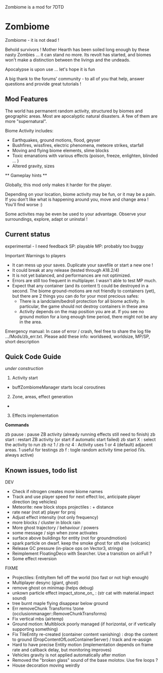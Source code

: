Zombiome is a mod for 7DTD

# Zombiome

Zombiome - it is not dead ! 

 Behold survivors !
Mother Hearth has been soiled long enough by these nasty Zombies ... it can stand no more.
Its revolt has started, and biomes won't make a distinction between the livings and the undeads.

Apocalypse is upon use ... let's hope it is fun


A big thank to the forums' community - to all of you that help, answer questions and provide great tutorials !

## Mod Features
The world has permanent random activity, structured by biomes and geographic areas. Most are
apocalyptic natural disasters. A few of them are more "supernatural".

Biome Activity includes:
- Earthquakes, ground motions, flood, geyser
- Bushfires, wissfires, electric phenomena, meteore strikes, starfall
- Moving and flying biome elements, slime blocks 
- Toxic emanations with various effects (poison, freeze, enlighten, blinded ... )
- Altered gravity, sizes 


** Gameplay hints **

Globally, this mod only makes it harder for the player.

Depending on your location, biome activity may be fun, or it may be a pain.
If you don't like what is happening around you, move and change area ! You'll find worse :)

Some activites may be even be used to your advantage. Observe your surroundings, explore, adapt or uninstal !

## Current status

experimental - I need feedback
SP: playable
MP: probably too buggy

Important Warnings to players
- It can mess up your saves. Duplicate your savefile or start a new one !
- It could break at any release (tested through A18.2/4)
- It is not yet balanced, and performances are not optimized.
- Errors are still too frequent in multiplayer. I wasn't able to test MP much. 
- Expect that any container (and its content !) could be destroyed in a second. The biome ground-motions are not friendly to containers (yet), but
there are 2 things you can do for your most precious safes:
	- There is a landclaim/bedroll protection for all biome activity. In particular, the game should not destroy containers in these area
	- Activity depends on the map position you are at. If you see no ground motion for a long enough time period, there might not be any in the area.


Emergency manual: In case of error / crash, feel free to share the log file
.../Mods/zb_err.txt. Please add these info: worldseed, worldsize, MP/SP, short description

## Quick Code Guide
*under construction*

1) Activity start
- buffZombiomeManager starts local coroutines


2) Zone, areas, effect generation
- 


3) Effects implementation


**Commands**

zb pause : pause ZB activity (already running effects still need to finish)
zb start : restart ZB activity (or start if automatic start failed)
zb start X : select the activity to run
zb nz 1 / zb nz 4 : Activity uses 1 or 4 (default) adjacent areas. 1 useful for testings
zb f : togle random activity time period (Vs. always active)

## Known issues, todo list

DEV
- Check if nitrogen creates more biome names
- Track and use player speed for next effect loc, anticipate player direction (eg vehicles)
- Meteorite: new block stops projectiles : + distance
- rate near (not at) player for proj
- Adjust effect intensity (not only frequency)
- more blocks / cluster in block rain
- More ghost trajectory / behaviour / powers
- some message / sign when zone activates
- surface above buildings for entity (not for groundmotion)
- spark particle on dwarf. keep the smoke ghost for sth else (volcanic)
- Release GC pressure (in-place ops on Vector3, strings)
- Reimplement FloatingDeco with Searcher. Use a transition on airFull ?
- Some effect reversion

FIXME
- Projectiles: EntityItem fell off the world (too fast or not high enough)
- Multiplayer desync (giant, ghost)
- remove ghost on minimap (helps debug)
- unkown particle effect impact_stone_on_ : (str cat with material.impact sound)
- tree burnt maple flying disappear below ground
- Err removeChunk Transforms !zone (occlusionmanager::RemoveChunkTransforms)
- Fix vertical mbs (airtemp)
- Ground motion: Multiblock poorly managed (if horizontal, or if vertically supporting something)
- Fix TileEntity re-created (container content vanishing) : drop the content to ground (DropContentOfLootContainerServer) / track and re-assign
- Hard to have precise Entity motion (implementation depends on frame rate and callback delay, but monitoring improves)
- Vehicles gravity is not applied automatically after motion
- Removed the "broken glass" sound of the base molotov. Use fire loops ?
- House decoration moving weirdly
